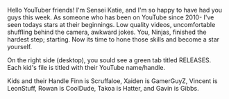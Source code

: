 Hello YouTuber friends! I'm Sensei Katie, and I'm so happy to have had you guys this week. 
As someone who has been on YouTube since 2010- I've seen todays stars at their beginnings.
Low quality videos, uncomfortable shuffling behind the camera, awkward jokes.
You, Ninjas, finished the hardest step; starting. Now its time to hone those skills and become a star yourself.

On the right side (desktop), you sould see a green tab titled RELEASES. Each kid's file is titled with their YouTube name/handle.

Kids and their Handle
Finn is Scruffaloe, Xaiden is GamerGuyZ, Vincent is LeonStuff, Rowan is CoolDude, Takoa is Hatter, and Gavin is Gibbs.
